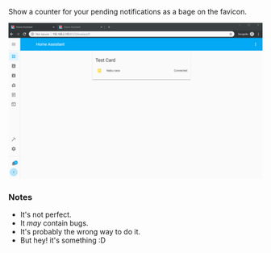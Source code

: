 Show a counter for your pending notifications as a bage on the favicon.

![demo](https://github.com/custom-cards/favicon-counter/blob/master/media/notification_counter.gif?raw=true)


### Notes

- It's not perfect.
- It _may_ contain bugs.
- It's probably the wrong way to do it.
- But hey! it's something :D
